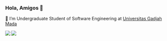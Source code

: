 ### Hola, Amigos 👋

🌱 I’m Undergraduate Student of Software Engineering at [Universitas Gadjah Mada](https://www.ugm.ac.id/)

<a href="https://github-readme-stats-rinogen.vercel.app">
  <img align="left" src="https://github-readme-stats.vercel.app/api/top-langs/?username=rinogen&layout=compact" />
</a>

<a href="https://github-readme-stats-rinogen.vercel.app">
  <img align="left" src="https://github-readme-stats-rinogen.vercel.app/api?username=rinogen&show_icons=true&theme=gruvbox" />
</a>


<!--
**rinogen/rinogen** is a ✨ _special_ ✨ repository because its `README.md` (this file) appears on your GitHub profile.

Here are some ideas to get you started:

- 🔭 I’m currently working on ...
- 🌱 I’m currently learning ...
- 👯 I’m looking to collaborate on ...
- 🤔 I’m looking for help with ...
- 💬 Ask me about ...
- 📫 How to reach me: ...
- 😄 Pronouns: ...
- ⚡ Fun fact: ...
-->

